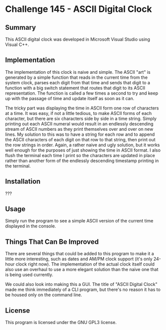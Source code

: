# Challenge 145 - ASCII Digital Clock

## Summary

This ASCII digital clock was developed in Microsoft Visual Studio using Visual C++.

## Implementation

The implementation of this clock is naive and simple. The ASCII "art" is generated by a simple
function that reads in the current time from the system clock, parses each digit from that time
and sends that digit to a function with a big switch statement that routes that digit to its
ASCII representation. The function is called a few times a second to try and keep up with the
passage of time and update itself as soon as it can.

The tricky part was displaying the time in ASCII form one row of characters at a time. It was
easy, if not a little tedious, to make ASCII forms of each character, but there are six characters
side by side in a time string. Simply printing out each ASCII numeral would result in an endlessly
descending stream of ASCII numbers as they print themselves over and over on new lines. My solution
to this was to have a string for each row and to append the ASCII characters of each digit on that
row to that string, then print out the row strings in order. Again, a rather naive and ugly solution,
but it works well enough for the purposes of just showing the time in ASCII format. I also flush
the terminal each time I print so the characters are updated in place rather than another form of
the endlessly descending timestamp printing in the terminal.

## Installation

???

## Usage

Simply run the program to see a simple ASCII version of the current time displayed in the console.

## Things That Can Be Improved

There are several things that could be added to this program to make it a little more interesting,
such as dates and AM/PM clock support (it's only 24-hour clock right now). The implementation of
the actual clock itself could also use an overhaul to use a more elegant solution than the naive
one that is being used currently.

We could also look into making this a GUI. The title of "ASCII Digital Clock" made me think immediately
of a CLI program, but there's no reason it has to be housed only on the command line.

## License

This program is licensed under the GNU GPL3 license.

